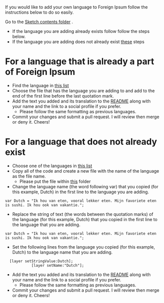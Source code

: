 If you would like to add your own language to Foreign Ipsum follow the instructions below to do so easily. 

Go to the [Sketch contents folder](https://github.com/3raxton/ForeignIpsum/tree/master/Foreign%20Ipsum/Foreign%20Ipsum.sketchplugin/Contents/Sketch) .
  * If the language you are adding already exists follow follow the steps below.
  * If the language you are adding does not already exist [these]() steps


# For a language that is already a part of Foreign Ipsum
  * Find the language in [this list](https://github.com/3raxton/ForeignIpsum/tree/master/Foreign%20Ipsum/Foreign%20Ipsum.sketchplugin/Contents/Sketch)
  * Choose the file that has the language you are adding to and add to the end of the first line before the last quotation mark. 
  * Add the text you added and its translation to the [README](https://github.com/3raxton/ForeignIpsum#writers--supported-languages) along with your name and the link to a social profile if you prefer. 
    * Please follow the same formatting as previous languages. 
  * Commit your changes and submit a pull request. I will review then merge or deny it. Cheers!





# For a language that does not already exist
 * Choose one of the languages in [this list](https://github.com/3raxton/ForeignIpsum/tree/master/Foreign%20Ipsum/Foreign%20Ipsum.sketchplugin/Contents/Sketch)
  * Copy all of the code and create a new file with the name of the language as the file name.
    * Please put the file within [this](https://github.com/3raxton/ForeignIpsum/tree/master/Foreign%20Ipsum/Foreign%20Ipsum.sketchplugin/Contents/Sketch) folder
  * Change the language name (the word following var) that you copied (for this example, Dutch) in the first line to the language you are adding.
```
var Dutch = "Ik hou van eten, vooral lekker eten. Mijn favoriete eten is sushi. Ik hou ook van vakantie.";
```
  * Replace the string of text (the words between the quotation marks) of the language (for this example, Dutch) that you copied in the first line to the language that you are adding.
  
```
var Dutch = "Ik hou van eten, vooral lekker eten. Mijn favoriete eten is sushi. Ik hou ook van vakantie.";
```
  
  * Set the following lines from the language you copied (for this example, Dutch) to the language name that you are adding.
``` 
  [layer setStringValue:Dutch];
            [layer setName:"Dutch"];
```
  * Add the text you added and its translation to the [README](https://github.com/3raxton/ForeignIpsum#writers--supported-languages) along with your name and the link to a social profile if you prefer. 
    * Please follow the same formatting as previous languages. 
  * Commit your changes and submit a pull request. I will review then merge or deny it. Cheers!
